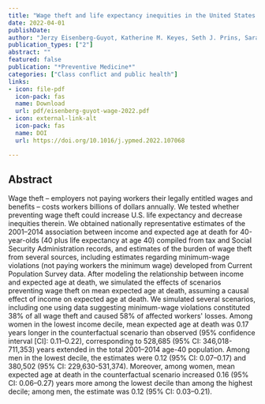 ```yaml
---
title: "Wage theft and life expectancy inequities in the United States: A simulation study"
date: 2022-04-01
publishDate: 
author: "Jerzy Eisenberg-Guyot, Katherine M. Keyes, Seth J. Prins, Sarah McKetta, Stephen J. Mooney, Lisa M. Bates, Melanie M. Wall, Jonathan M. Platt"
publication_types: ["2"]
abstract: ""
featured: false
publication: "*Preventive Medicine*"
categories: ["Class conflict and public health"]
links:
- icon: file-pdf
  icon-pack: fas
  name: Download
  url: pdf/eisenberg-guyot-wage-2022.pdf
- icon: external-link-alt
  icon-pack: fas
  name: DOI
  url: https://doi.org/10.1016/j.ypmed.2022.107068

---
```


## Abstract

Wage theft – employers not paying workers their legally entitled wages and benefits – costs workers billions of dollars annually. We tested whether preventing wage theft could increase U.S. life expectancy and decrease inequities therein. We obtained nationally representative estimates of the 2001–2014 association between income and expected age at death for 40-year-olds (40 plus life expectancy at age 40) compiled from tax and Social Security Administration records, and estimates of the burden of wage theft from several sources, including estimates regarding minimum-wage violations (not paying workers the minimum wage) developed from Current Population Survey data. After modeling the relationship between income and expected age at death, we simulated the effects of scenarios preventing wage theft on mean expected age at death, assuming a causal effect of income on expected age at death. We simulated several scenarios, including one using data suggesting minimum-wage violations constituted 38% of all wage theft and caused 58% of affected workers' losses. Among women in the lowest income decile, mean expected age at death was 0.17 years longer in the counterfactual scenario than observed (95% confidence interval [CI]: 0.11–0.22), corresponding to 528,685 (95% CI: 346,018-711,353) years extended in the total 2001–2014 age-40 population. Among men in the lowest decile, the estimates were 0.12 (95% CI: 0.07–0.17) and 380,502 (95% CI: 229,630-531,374). Moreover, among women, mean expected age at death in the counterfactual scenario increased 0.16 (95% CI: 0.06–0.27) years more among the lowest decile than among the highest decile; among men, the estimate was 0.12 (95% CI: 0.03–0.21).